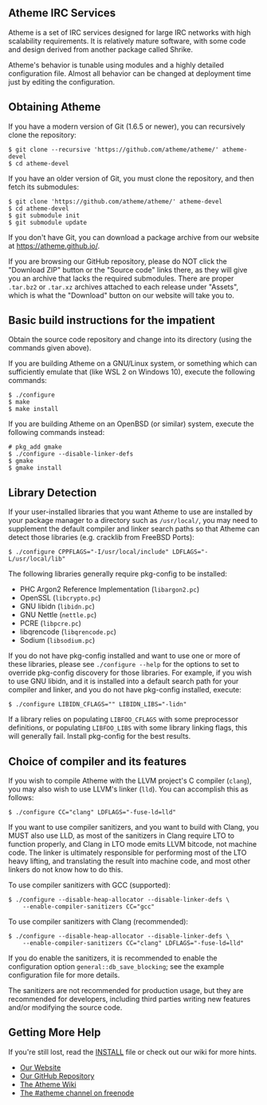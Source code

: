 ## Atheme IRC Services

Atheme is a set of IRC services designed for large IRC networks with high
scalability requirements. It is relatively mature software, with some code
and design derived from another package called Shrike.

Atheme's behavior is tunable using modules and a highly detailed
configuration file. Almost all behavior can be changed at deployment time
just by editing the configuration.



## Obtaining Atheme

If you have a modern version of Git (1.6.5 or newer), you can recursively
clone the repository:

    $ git clone --recursive 'https://github.com/atheme/atheme/' atheme-devel
    $ cd atheme-devel

If you have an older version of Git, you must clone the repository, and then
fetch its submodules:

    $ git clone 'https://github.com/atheme/atheme/' atheme-devel
    $ cd atheme-devel
    $ git submodule init
    $ git submodule update

If you don't have Git, you can download a package archive from our website at
<https://atheme.github.io/>.

If you are browsing our GitHub repository, please do NOT click the "Download
ZIP" button or the "Source code" links there, as they will give you an archive
that lacks the required submodules. There are proper `.tar.bz2` or `.tar.xz`
archives attached to each release under "Assets", which is what the "Download"
button on our website will take you to.



## Basic build instructions for the impatient

Obtain the source code repository and change into its directory (using the
commands given above).

If you are building Atheme on a GNU/Linux system, or something which can
sufficiently emulate that (like WSL 2 on Windows 10), execute the following
commands:

    $ ./configure
    $ make
    $ make install

If you are building Atheme on an OpenBSD (or similar) system, execute the
following commands instead:

    # pkg_add gmake
    $ ./configure --disable-linker-defs
    $ gmake
    $ gmake install



## Library Detection

If your user-installed libraries that you want Atheme to use are installed by
your package manager to a directory such as `/usr/local/`, you may need to
supplement the default compiler and linker search paths so that Atheme can
detect those libraries (e.g. cracklib from FreeBSD Ports):

    $ ./configure CPPFLAGS="-I/usr/local/include" LDFLAGS="-L/usr/local/lib"

The following libraries generally require pkg-config to be installed:

- PHC Argon2 Reference Implementation (`libargon2.pc`)
- OpenSSL (`libcrypto.pc`)
- GNU libidn (`libidn.pc`)
- GNU Nettle (`nettle.pc`)
- PCRE (`libpcre.pc`)
- libqrencode (`libqrencode.pc`)
- Sodium (`libsodium.pc`)

If you do not have pkg-config installed and want to use one or more of these
libraries, please see `./configure --help` for the options to set to override
pkg-config discovery for those libraries. For example, if you wish to use GNU
libidn, and it is installed into a default search path for your compiler and
linker, and you do not have pkg-config installed, execute:

    $ ./configure LIBIDN_CFLAGS="" LIBIDN_LIBS="-lidn"

If a library relies on populating `LIBFOO_CFLAGS` with some preprocessor
definitions, or populating `LIBFOO_LIBS` with some library linking flags,
this will generally fail. Install pkg-config for the best results.



## Choice of compiler and its features

If you wish to compile Atheme with the LLVM project's C compiler (`clang`),
you may also wish to use LLVM's linker (`lld`). You can accomplish this as
follows:

    $ ./configure CC="clang" LDFLAGS="-fuse-ld=lld"

If you want to use compiler sanitizers, and you want to build with Clang, you
MUST also use LLD, as most of the sanitizers in Clang require LTO to function
properly, and Clang in LTO mode emits LLVM bitcode, not machine code. The
linker is ultimately responsible for performing most of the LTO heavy lifting,
and translating the result into machine code, and most other linkers do not
know how to do this.

To use compiler sanitizers with GCC (supported):

    $ ./configure --disable-heap-allocator --disable-linker-defs \
        --enable-compiler-sanitizers CC="gcc"

To use compiler sanitizers with Clang (recommended):

    $ ./configure --disable-heap-allocator --disable-linker-defs \
        --enable-compiler-sanitizers CC="clang" LDFLAGS="-fuse-ld=lld"

If you do enable the sanitizers, it is recommended to enable the configuration
option `general::db_save_blocking`; see the example configuration file for
more details.

The sanitizers are not recommended for production usage, but they are
recommended for developers, including third parties writing new features
and/or modifying the source code.



## Getting More Help

If you're still lost, read the [INSTALL](INSTALL) file or check out our wiki
for more hints.

- [Our Website](https://atheme.github.io/)
- [Our GitHub Repository](https://github.com/atheme/atheme/)
- [The Atheme Wiki](https://github.com/atheme/atheme/wiki/)
- [The #atheme channel on freenode](ircs://chat.freenode.net:6697/#atheme)
